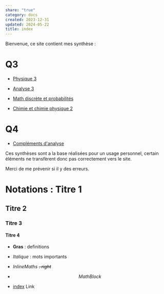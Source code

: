 ```yaml
---  
share: "true"  
category: docs  
created: 2023-12-31  
updated: 2024-05-22  
title: index  
---  
```

Bienvenue, ce site contient mes synthèse :  
# Q3  
  
- [Physique 3](Physique%203)  
  
- [Analyse 3](Analyse%203)    
  
- [Math discrète et probabilités](MDP)  
  
- [Chimie et chimie physique 2](Chimie%202)  
  
# Q4  
  
- [Compléments d'analyse](Compl%C3%A9ments%20d'analyse.md)  
  
Ces synthèses sont a la base réalisées pour un usage personnel, certain éléments ne transfèrent donc pas correctement vers le site.  
  
Merci de me prévenir si il y des erreurs.  
  
  
  
  
  
# Notations : Titre 1  
## Titre 2  
### Titre 3  
#### Titre 4  
  
- **Gras** : definitions  
  
- *Italique* : mots importants  
  
- $Inline Maths{}$ ~~. $right{}$~~  
  
- $$  
Math Block  
$$  
  
- [index](index.md) Link  
